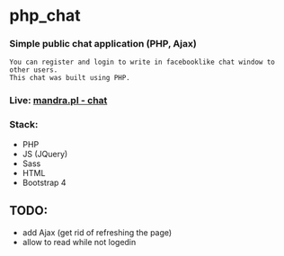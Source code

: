 # php_chat
### Simple public chat application (PHP, Ajax)
```
You can register and login to write in facebooklike chat window to other users.
This chat was built using PHP.
```
### Live: [mandra.pl - chat](http://mandra.pl/z3/index.php)
### Stack:
* PHP
* JS (JQuery)
* Sass
* HTML
* Bootstrap 4
## TODO: 
* add Ajax (get rid of refreshing the page)
* allow to read while not logedin
